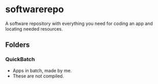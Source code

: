 # softwarerepo
A software repository with everything you need for coding an app and locating needed resources.

## Folders
### QuickBatch
- Apps in batch, made by me. 
- These are not compiled.

